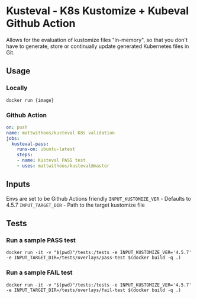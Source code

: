 # Kusteval - K8s Kustomize + Kubeval Github Action
Allows for the evaluation of kustomize files "in-memory", so that you don't have to generate, store or continually update generated Kubernetes files in Git.

## Usage

### Locally
`docker run {image}`

### Github Action
```yaml
on: push
name: mattwithoos/kusteval K8s validation
jobs:
  kusteval-pass:
    runs-on: ubuntu-latest
    steps:
    - name: Kusteval PASS test
    - uses: mattwithoos/kusteval@master
```

## Inputs
Envs are set to be Github Actions friendly
`INPUT_KUSTOMIZE_VER` - Defaults to 4.5.7
`INPUT_TARGET_DIR` - Path to the target kustomize file

## Tests

### Run a sample PASS test
`docker run -it -v "$(pwd)"/tests:/tests -e INPUT_KUSTOMIZE_VER='4.5.7' -e INPUT_TARGET_DIR=/tests/overlays/pass-test $(docker build -q .)`

### Run a sample FAIL test
`docker run -it -v "$(pwd)"/tests:/tests -e INPUT_KUSTOMIZE_VER='4.5.7' -e INPUT_TARGET_DIR=/tests/overlays/fail-test $(docker build -q .)`